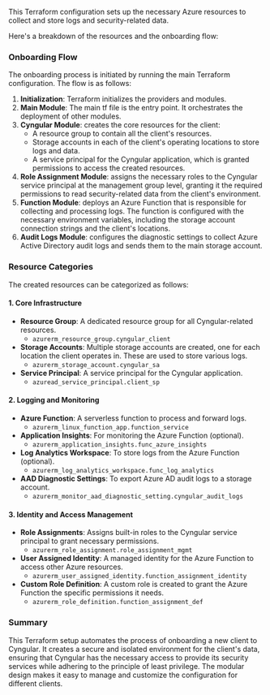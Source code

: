 This Terraform configuration sets up the necessary Azure resources to collect and store logs and security-related data.

Here's a breakdown of the resources and the onboarding flow:

### Onboarding Flow

The onboarding process is initiated by running the main Terraform configuration. The flow is as follows:

1.  **Initialization**: Terraform initializes the providers and modules.
2.  **Main Module**: The main tf file is the entry point. It orchestrates the deployment of other modules.
3.  **Cyngular Module**: creates the core resources for the client:
    *   A resource group to contain all the client's resources.
    *   Storage accounts in each of the client's operating locations to store logs and data.
    *   A service principal for the Cyngular application, which is granted permissions to access the created resources.
4.  **Role Assignment Module**: assigns the necessary roles to the Cyngular service principal at the management group level, granting it the required permissions to read security-related data from the client's environment.
5.  **Function Module**: deploys an Azure Function that is responsible for collecting and processing logs. The function is configured with the necessary environment variables, including the storage account connection strings and the client's locations.
6.  **Audit Logs Module**: configures the diagnostic settings to collect Azure Active Directory audit logs and sends them to the main storage account.

### Resource Categories

The created resources can be categorized as follows:

#### 1. Core Infrastructure

*   **Resource Group**: A dedicated resource group for all Cyngular-related resources.
    *   `azurerm_resource_group.cyngular_client`
*   **Storage Accounts**: Multiple storage accounts are created, one for each location the client operates in. These are used to store various logs.
    *   `azurerm_storage_account.cyngular_sa`
*   **Service Principal**: A service principal for the Cyngular application.
    *   `azuread_service_principal.client_sp`

#### 2. Logging and Monitoring

*   **Azure Function**: A serverless function to process and forward logs.
    *   `azurerm_linux_function_app.function_service`
*   **Application Insights**: For monitoring the Azure Function (optional).
    *   `azurerm_application_insights.func_azure_insights`
*   **Log Analytics Workspace**: To store logs from the Azure Function (optional).
    *   `azurerm_log_analytics_workspace.func_log_analytics`
*   **AAD Diagnostic Settings**: To export Azure AD audit logs to a storage account.
    *   `azurerm_monitor_aad_diagnostic_setting.cyngular_audit_logs`

#### 3. Identity and Access Management

*   **Role Assignments**: Assigns built-in roles to the Cyngular service principal to grant necessary permissions.
    *   `azurerm_role_assignment.role_assignment_mgmt`
*   **User Assigned Identity**: A managed identity for the Azure Function to access other Azure resources.
    *   `azurerm_user_assigned_identity.function_assignment_identity`
*   **Custom Role Definition**: A custom role is created to grant the Azure Function the specific permissions it needs.
    *   `azurerm_role_definition.function_assignment_def`

### Summary

This Terraform setup automates the process of onboarding a new client to Cyngular. It creates a secure and isolated environment for the client's data, ensuring that Cyngular has the necessary access to provide its security services while adhering to the principle of least privilege. The modular design makes it easy to manage and customize the configuration for different clients.